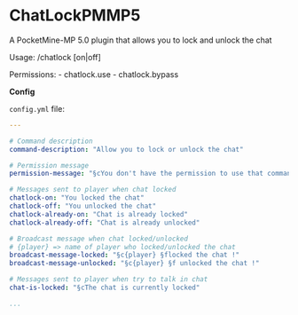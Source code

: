 # ChatLockPMMP5
A PocketMine-MP 5.0 plugin that allows you to lock and unlock the chat

Usage: /chatlock [on|off]

Permissions: - chatlock.use
             - chatlock.bypass
            
**Config** 

`config.yml` file:

```yml
---

# Command description
command-description: "Allow you to lock or unlock the chat"

# Permission message
permission-message: "§cYou don't have the permission to use that command !"

# Messages sent to player when chat locked
chatlock-on: "You locked the chat"
chatlock-off: "You unlocked the chat"
chatlock-already-on: "Chat is already locked"
chatlock-already-off: "Chat is already unlocked"

# Broadcast message when chat locked/unlocked
# {player} => name of player who locked/unlocked the chat
broadcast-message-locked: "§c{player} §flocked the chat !"
broadcast-message-unlocked: "§c{player} §f unlocked the chat !"

# Messages sent to player when try to talk in chat
chat-is-locked: "§cThe chat is currently locked"

...

```
